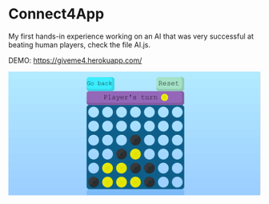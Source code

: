 # Connect4App

My first hands-in experience working on an AI that was very successful at beating human players, check the file AI.js.

DEMO: https://giveme4.herokuapp.com/

![](screenshot.png)
